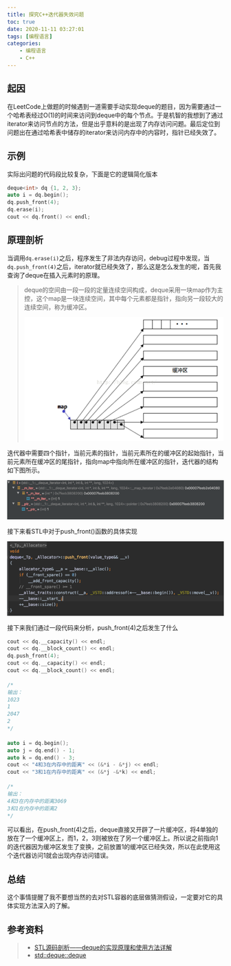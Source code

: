 ```yaml
---
title: 探究C++迭代器失效问题
toc: true
date: 2020-11-11 03:27:01
tags: [编程语言]
categories:
    - 编程语言
    - C++
---
```


## 起因

在LeetCode上做题的时候遇到一道需要手动实现deque的题目，因为需要通过一个哈希表经过O(1)的时间来访问到deque中的每个节点。于是机智的我想到了通过iterator来访问节点的方法，但是出乎意料的是出现了内存访问问题。最后定位到问题出在通过哈希表中储存的iterator来访问内存中的内容时，指针已经失效了。

## 示例

实际出问题的代码段比较复杂，下面是它的逻辑简化版本

```cpp
deque<int> dq {1, 2, 3};
auto i = dq.begin();
dq.push_front(4);
dq.erase(i);
cout << dq.front() << endl;
```

## 原理剖析

当调用`dq.erase(i)`之后，程序发生了非法内存访问，debug过程中发现，当`dq.push_front(4)`之后，iterator就已经失效了，那么这是怎么发生的呢，首先我查询了deque在插入元素时的原理。

> deque的空间由一段一段的定量连续空间构成，deque采用一块map作为主控，这个map是一块连续空间，其中每个元素都是指针，指向另一段较大的连续空间，称为缓冲区。
>
> ![](./探究C-迭代器失效问题/memory.png)

迭代器中需要四个指针，当前元素的指针，当前元素所在的缓冲区的起始指针，当前元素所在缓冲区的尾指针，指向map中指向所在缓冲区的指针，迭代器的结构如下图所示。

![](./探究C-迭代器失效问题/iterator_structure.png)

接下来看STL中对于push_front()函数的具体实现

![](探究C-迭代器失效问题/push_front.png)

接下来我们通过一段代码来分析，push_front(4)之后发生了什么

```cpp
cout << dq.__capacity() << endl;
cout << dq.__block_count() << endl;
dq.push_front(4);
cout << dq.__capacity() << endl;
cout << dq.__block_count() << endl;

/*
输出：
1023
1
2047
2
*/

auto i = dq.begin();
auto j = dq.end() - 1;
auto k = dq.end() - 3;
cout << "4和3在内存中的距离" << (&*i - &*j) << endl;
cout << "3和1在内存中的距离" << (&*j -&*k) << endl;

/*
输出：
4和3在内存中的距离3069
3和1在内存中的距离2
*/
```

可以看出，在push_front(4)之后，deque直接又开辟了一片缓冲区，将4单独的放在了一个缓冲区上，而1，2，3则被放在了另一个缓冲区上。所以说之前指向1的迭代器因为缓冲区发生了变换，之前放置1的缓冲区已经失效，所以在此使用这个迭代器访问1就会出现内存访问错误。

## 总结

这个事情提醒了我不要想当然的去对STL容器的底层做猜测假设，一定要对它的具体实现方法深入的了解。

## 参考资料
> - [STL源码剖析——deque的实现原理和使用方法详解](https://blog.csdn.net/baidu_28312631/article/details/48000123)
> - [std::deque::deque](std::[deque](http://www.cplusplus.com/reference/deque/deque/)::deque)

